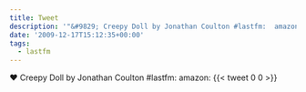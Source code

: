 ```yaml
---
title: Tweet
description: '"&#9829; Creepy Doll by Jonathan Coulton #lastfm:  amazon: "'
date: '2009-12-17T15:12:35+00:00'
tags:
  - lastfm
---
```

&#9829; Creepy Doll by Jonathan Coulton #lastfm:  amazon: 
      {{< tweet 0 0 >}}
    
